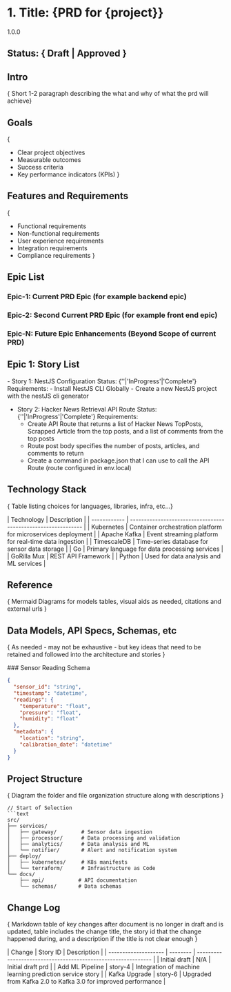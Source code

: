 # 1. Title: {PRD for {project}}

<version>1.0.0</version>

## Status: { Draft | Approved }

## Intro

{ Short 1-2 paragraph describing the what and why of what the prd will achieve}

## Goals

{

- Clear project objectives
- Measurable outcomes
- Success criteria
- Key performance indicators (KPIs)
  }

## Features and Requirements

{

- Functional requirements
- Non-functional requirements
- User experience requirements
- Integration requirements
- Compliance requirements
  }

## Epic List

### Epic-1: Current PRD Epic (for example backend epic)

### Epic-2: Second Current PRD Epic (for example front end epic)

### Epic-N: Future Epic Enhancements (Beyond Scope of current PRD)

## Epic 1: Story List

<example>
- Story 1: NestJS Configuration
  Status: {''|'InProgress'|'Complete'}
  Requirements:
  - Install NestJS CLI Globally
  - Create a new NestJS project with the nestJS cli generator

- Story 2: Hacker News Retrieval API Route
  Status: {''|'InProgress'|'Complete'}
  Requirements:
  - Create API Route that returns a list of Hacker News TopPosts, Scrapped Article from the top posts, and a list of comments from the top posts
  - Route post body specifies the number of posts, articles, and comments to return
  - Create a command in package.json that I can use to call the API Route (route configured in env.local)
    </example>

## Technology Stack

{ Table listing choices for languages, libraries, infra, etc...}

  <example>
  | Technology | Description |
  | ------------ | ------------------------------------------------------------- |
  | Kubernetes | Container orchestration platform for microservices deployment |
  | Apache Kafka | Event streaming platform for real-time data ingestion |
  | TimescaleDB | Time-series database for sensor data storage |
  | Go | Primary language for data processing services |
  | GoRilla Mux | REST API Framework |
  | Python | Used for data analysis and ML services |
  </example>

## Reference

{ Mermaid Diagrams for models tables, visual aids as needed, citations and external urls }

## Data Models, API Specs, Schemas, etc

{ As needed - may not be exhaustive - but key ideas that need to be retained and followed into the architecture and stories }

<example>
### Sensor Reading Schema

```json
{
  "sensor_id": "string",
  "timestamp": "datetime",
  "readings": {
    "temperature": "float",
    "pressure": "float",
    "humidity": "float"
  },
  "metadata": {
    "location": "string",
    "calibration_date": "datetime"
  }
}
```

</example>

## Project Structure

{ Diagram the folder and file organization structure along with descriptions }

<example>

````
// Start of Selection
```text
src/
├── services/
│   ├── gateway/        # Sensor data ingestion
│   ├── processor/      # Data processing and validation
│   ├── analytics/      # Data analysis and ML
│   └── notifier/       # Alert and notification system
├── deploy/
│   ├── kubernetes/     # K8s manifests
│   └── terraform/      # Infrastructure as Code
└── docs/
    ├── api/           # API documentation
    └── schemas/       # Data schemas
````

</example>

## Change Log

{ Markdown table of key changes after document is no longer in draft and is updated, table includes the change title, the story id that the change happened during, and a description if the title is not clear enough }

<example>
| Change               | Story ID | Description                                                   |
| -------------------- | -------- | ------------------------------------------------------------- |
| Initial draft        | N/A      | Initial draft prd                                             |
| Add ML Pipeline      | story-4  | Integration of machine learning prediction service story      |
| Kafka Upgrade        | story-6  | Upgraded from Kafka 2.0 to Kafka 3.0 for improved performance |
</example>

